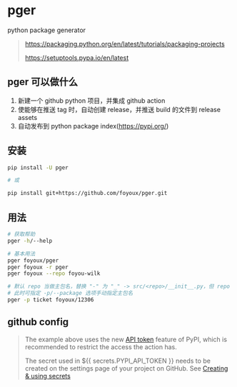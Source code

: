 # pger

python package generator

> https://packaging.python.org/en/latest/tutorials/packaging-projects
>
> https://setuptools.pypa.io/en/latest

## pger 可以做什么

1. 新建一个 github python 项目，并集成 github action
2. 使能够在推送 tag 时，自动创建 release，并推送 build 的文件到 release assets
3. 自动发布到 python package index(https://pypi.org/)

## 安装

```sh
pip install -U pger

# 或

pip install git+https://github.com/foyoux/pger.git
```

## 用法

```sh
# 获取帮助
pger -h/--help

# 基本用法
pger foyoux/pger
pger foyoux -r pger
pger foyoux --repo foyou-wilk

# 默认 repo 当做主包名，替换 "-" 为 "_" -> src/<repo>/__init__.py，但 repo 允许以非字母开头，但包名不可以
# 此时可指定 -p/--package 选项手动指定主包名
pger -p ticket foyoux/12306
```

## github config

> The example above uses the new [API token](https://pypi.org/help/#apitoken) feature of PyPI, which is recommended to
> restrict the access the action has.
>
> The secret used in ${{ secrets.PYPI_API_TOKEN }} needs to be created on the settings page of your project on GitHub.
> See [Creating & using secrets](https://help.github.com/en/actions/automating-your-workflow-with-github-actions/creating-and-using-encrypted-secrets)